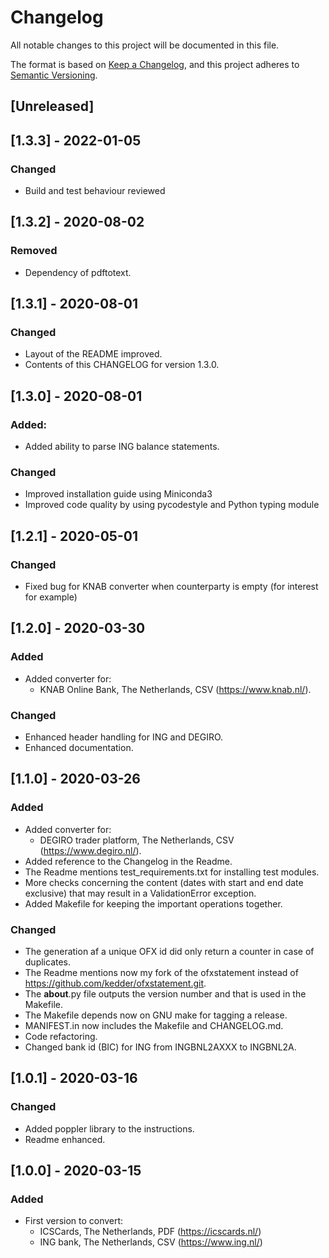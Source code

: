 # Changelog

All notable changes to this project will be documented in this file.

The format is based on [Keep a Changelog](https://keepachangelog.com/en/1.0.0/),
and this project adheres to [Semantic Versioning](https://semver.org/spec/v2.0.0.html).

## [Unreleased]

## [1.3.3] - 2022-01-05

### Changed

  - Build and test behaviour reviewed

## [1.3.2] - 2020-08-02

### Removed

  - Dependency of pdftotext.

## [1.3.1] - 2020-08-01

### Changed

  - Layout of the README improved.
  - Contents of this CHANGELOG for version 1.3.0.

## [1.3.0] - 2020-08-01

### Added:

  - Added ability to parse ING balance statements.

### Changed

  - Improved installation guide using Miniconda3
  - Improved code quality by using pycodestyle and Python typing module

## [1.2.1] - 2020-05-01

### Changed

  - Fixed bug for KNAB converter when counterparty is empty (for
  interest for example)

## [1.2.0] - 2020-03-30

### Added

  - Added converter for:
    * KNAB Online Bank, The Netherlands, CSV (https://www.knab.nl/).

### Changed

  - Enhanced header handling for ING and DEGIRO.
  - Enhanced documentation.

## [1.1.0] - 2020-03-26

### Added

  - Added converter for:
    * DEGIRO trader platform, The Netherlands, CSV (https://www.degiro.nl/).
  - Added reference to the Changelog in the Readme.
  - The Readme mentions test_requirements.txt for installing test modules.
  - More checks concerning the content (dates with start and end
  date exclusive) that may result in a ValidationError exception.
  - Added Makefile for keeping the important operations together.

### Changed

  - The generation af a unique OFX id did only return a counter in
  case of duplicates.
  - The Readme mentions now my fork of the ofxstatement instead of
  https://github.com/kedder/ofxstatement.git.
  - The __about__.py file outputs the version number and that is
  used in the Makefile.
  - The Makefile depends now on GNU make for tagging a release.
  - MANIFEST.in now includes the Makefile and CHANGELOG.md.
  - Code refactoring.
  - Changed bank id (BIC) for ING from INGBNL2AXXX to INGBNL2A.

## [1.0.1] - 2020-03-16

### Changed

  - Added poppler library to the instructions.
  - Readme enhanced.

## [1.0.0] - 2020-03-15

### Added

  - First version to convert:
    * ICSCards, The Netherlands, PDF (https://icscards.nl/)
    * ING bank, The Netherlands, CSV (https://www.ing.nl/)

